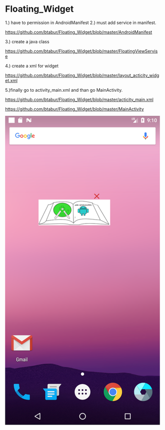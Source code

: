 # Floating_Widget

1.)  have to permission in AndroidManifest
2.)  must add service in manifest.

https://github.com/btabur/Floating_Widget/blob/master/AndroidManifest

3.) create a java class 

https://github.com/btabur/Floating_Widget/blob/master/FloatingViewServise

4.) create a xml for widget

https://github.com/btabur/Floating_Widget/blob/master/layout_acticity_widget.xml

5.)finally  go to activity_main.xml and than go MainActivity.

https://github.com/btabur/Floating_Widget/blob/master/acticity_main.xml

https://github.com/btabur/Floating_Widget/blob/master/MainActivity


![alt text](https://github.com/btabur/Floating_Widget/blob/master/Screenshot_1578085806.png)

